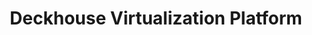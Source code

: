 ---
title: "Deckhouse Virtualization Platform"
permalink: en/virtualization-platform/documentation/user/network/network-policies.html
---